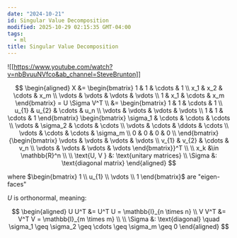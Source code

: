 ```yaml
---
date: "2024-10-21"
id: Singular Value Decomposition
modified: 2025-10-29 02:15:35 GMT-04:00
tags:
  - ml
title: Singular Value Decomposition
---
```


![[https://www.youtube.com/watch?v=nbBvuuNVfco&ab_channel=SteveBrunton]]

$$
\begin{aligned}
X &= \begin{bmatrix}
1 & 1 & \cdots & 1 \\
x_1 & x_2 & \cdots & x_m \\
\vdots & \vdots & \vdots & \vdots \\
1 & x_1 & \cdots & x_m
\end{bmatrix} = U \Sigma V^T \\
&= \begin{bmatrix}
1 & 1 & \cdots & 1 \\
u_{1} & u_{2} & \cdots & u_n \\
\vdots & \vdots & \vdots & \vdots \\
1 & 1 & \cdots & 1
\end{bmatrix} \begin{bmatrix}
\sigma_1 & \cdots & \cdots & \cdots \\
\vdots & \sigma_2 & \cdots & \cdots \\
\vdots & \cdots & \ddots & \cdots \\
\vdots & \cdots & \cdots & \sigma_m \\
0 & 0 & 0 & 0 \\
\end{bmatrix} {\begin{bmatrix}
\vdots & \vdots & \vdots & \vdots \\
v_{1} & v_{2} & \cdots & v_n \\
\vdots & \vdots & \vdots & \vdots
\end{bmatrix}}^T
\\
\\
x_k &\in \mathbb{R}^n \\
\\
\text{U, V } &: \text{unitary matrices} \\
\Sigma &: \text{diagonal matrix}
\end{aligned}
$$

where $\begin{bmatrix} 1 \\ u_{1} \\ \vdots \\ 1 \end{bmatrix}$ are "eigen-faces"

$U$ is orthonormal, meaning:

$$
\begin{aligned}
U U^T &= U^T U = \mathbb{I}_{n \times n} \\
V V^T &= V^T V = \mathbb{I}_{m \times m} \\
\\
\Sigma &: \text{diagonal} \quad \sigma_1 \geq \sigma_2 \geq \cdots \geq \sigma_m \geq 0
\end{aligned}
$$
